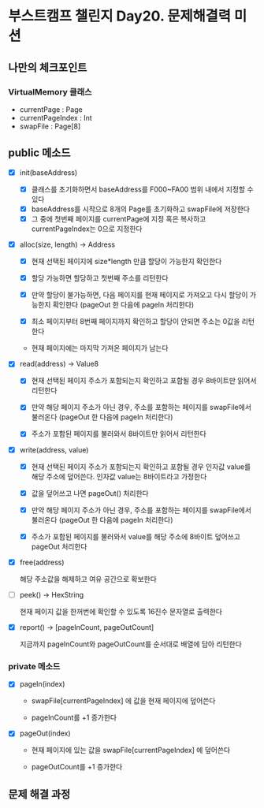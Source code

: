 # 부스트캠프 챌린지 Day20. 문제해결력 미션

## 나만의 체크포인트

### VirtualMemory 클래스

-   currentPage : Page
-   currentPageIndex : Int
-   swapFile : Page[8]

## public 메소드

-   [x] init(baseAddress)

    -   [x] 클래스를 초기화하면서 baseAddress를 F000~FA00 범위 내에서 지정할 수 있다
    -   [x] baseAddress를 시작으로 8개의 Page를 초기화하고 swapFile에 저장한다
    -   [x] 그 중에 첫번째 페이지를 currentPage에 지정 혹은 복사하고 currentPageIndex는 0으로 지정한다

-   [x] alloc(size, length) -> Address

    -   [x] 현재 선택된 페이지에 size\*length 만큼 할당이 가능한지 확인한다

    -   [x] 할당 가능하면 할당하고 첫번째 주소를 리턴한다

    -   [x] 만약 할당이 불가능하면, 다음 페이지를 현재 페이지로 가져오고 다시 할당이 가능한지 확인한다 (pageOut 한 다음에 pageIn 처리한다)

    -   [x] 최소 페이지부터 8번째 페이지까지 확인하고 할당이 안되면 주소는 0값을 리턴한다

    -   현재 페이지에는 마지막 가져온 페이지가 남는다

-   [x] read(address) -> Value8

    -   [x] 현재 선택된 페이지 주소가 포함되는지 확인하고 포함될 경우 8바이트만 읽어서 리턴한다

    -   [x] 만약 해당 페이지 주소가 아닌 경우, 주소를 포함하는 페이지를 swapFile에서 불러온다 (pageOut 한 다음에 pageIn 처리한다)

    -   [x] 주소가 포함된 페이지를 불러와서 8바이트만 읽어서 리턴한다

-   [x] write(address, value)

    -   [x] 현재 선택된 페이지 주소가 포함되는지 확인하고 포함될 경우 인자값 value를 해당 주소에 덮어쓴다. 인자값 value는 8바이트라고 가정한다

    -   [x] 값을 덮어쓰고 나면 pageOut() 처리한다

    -   [x] 만약 해당 페이지 주소가 아닌 경우, 주소를 포함하는 페이지를 swapFile에서 불러온다 (pageOut 한 다음에 pageIn 처리한다)

    -   [x] 주소가 포함된 페이지를 불러와서 value를 해당 주소에 8바이트 덮어쓰고 pageOut 처리한다

-   [x] free(address)

    해당 주소값을 해제하고 여유 공간으로 확보한다

-   [ ] peek() -> HexString

    현재 페이지 값을 한꺼번에 확인할 수 있도록 16진수 문자열로 출력한다

-   [x] report() -> [pageInCount, pageOutCount]

    지금까지 pageInCount와 pageOutCount를 순서대로 배열에 담아 리턴한다

### private 메소드

-   [x] pageIn(index)

    -   swapFile[currentPageIndex] 에 값을 현재 페이지에 덮어쓴다

    -   pageInCount를 +1 증가한다

-   [x] pageOut(index)

    -   현재 페이지에 있는 값을 swapFile[currentPageIndex] 에 덮어쓴다

    -   pageOutCount를 +1 증가한다

## 문제 해결 과정
